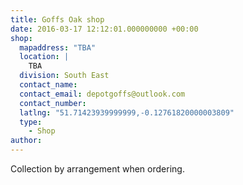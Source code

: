 ```yaml
---
title: Goffs Oak shop
date: 2016-03-17 12:12:01.000000000 +00:00
shop:
  mapaddress: "TBA"
  location: |
    TBA
  division: South East
  contact_name: 
  contact_email: depotgoffs@outlook.com
  contact_number: 
  latlng: "51.71423939999999,-0.12761820000003809"
  type:
    - Shop
author:
---
```

Collection by arrangement when ordering.
